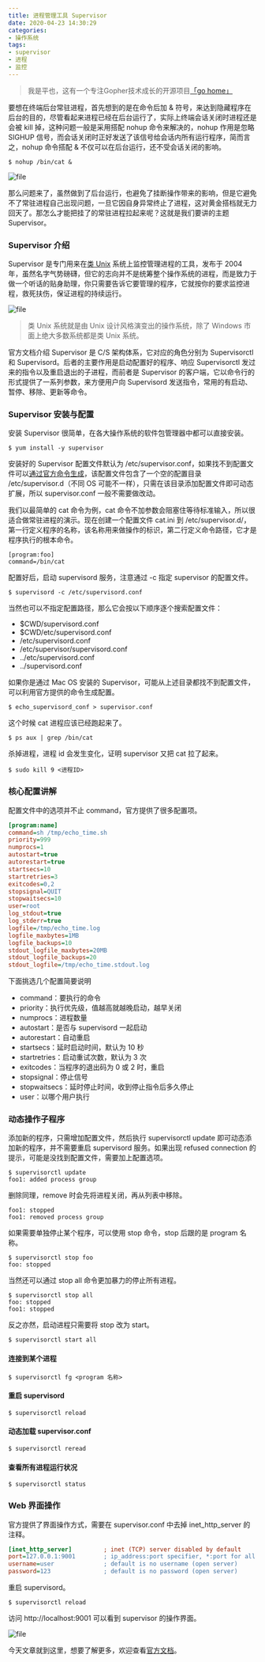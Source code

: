 ```yaml
---
title: 进程管理工具 Supervisor
date: 2020-04-23 14:30:29
categories:
- 操作系统
tags:
- supervisor
- 进程
- 监控
---
```


> 我是平也，这有一个专注Gopher技术成长的开源项目[「go home」](https://github.com/pingyeaa/go-home)

要想在终端后台常驻进程，首先想到的是在命令后加 & 符号，来达到隐藏程序在后台的目的，尽管看起来进程已经在后台运行了，实际上终端会话关闭时进程还是会被 kill 掉，这种问题一般是采用搭配 nohup 命令来解决的，nohup 作用是忽略 SIGHUP 信号，而会话关闭时正好发送了该信号给会话内所有运行程序，简而言之，nohup 命令搭配 & 不仅可以在后台运行，还不受会话关闭的影响。

```shell
$ nohup /bin/cat &
```

![file](http://pingyeaa.oss-cn-shenzhen.aliyuncs.com/image-1587648951163.png)

那么问题来了，虽然做到了后台运行，也避免了挂断操作带来的影响，但是它避免不了常驻进程自己出现问题，一旦它因自身异常终止了进程，这对黄金搭档就无力回天了。那怎么才能把挂了的常驻进程拉起来呢？这就是我们要讲的主题 Supervisor。

### Supervisor 介绍

Supervisor 是专门用来在[类 Unix](#unix) 系统上监控管理进程的工具，发布于 2004 年，虽然名字气势磅礴，但它的志向并不是统筹整个操作系统的进程，而是致力于做一个听话的贴身助理，你只需要告诉它要管理的程序，它就按你的要求监控进程，救死扶伤，保证进程的持续运行。

![file](http://pingyeaa.oss-cn-shenzhen.aliyuncs.com/image-1587649424854.png)

<span id="unix"></span>

> 类 Unix 系统就是由 Unix 设计风格演变出的操作系统，除了 Windows 市面上绝大多数系统都是类 Unix 系统。

官方文档介绍 Supervisor 是 C/S 架构体系，它对应的角色分别为 Supervisorctl 和 Supervisord。后者的主要作用是启动配置好的程序、响应 Supervisorctl 发过来的指令以及重启退出的子进程，而前者是 Supervisor 的客户端，它以命令行的形式提供了一系列参数，来方便用户向 Supervisord 发送指令，常用的有启动、暂停、移除、更新等命令。

### Supervisor 安装与配置

安装 Supervisor 很简单，在各大操作系统的软件包管理器中都可以直接安装。

```shell
$ yum install -y supervisor
```

安装好的 Supervisor 配置文件默认为 /etc/supervisor.conf，如果找不到配置文件可以[通过官方命令生成](#gen_conf)，该配置文件包含了一个空的配置目录 /etc/supervisor.d（不同 OS 可能不一样），只需在该目录添加配置文件即可动态扩展，所以 supervisor.conf 一般不需要做改动。

我们以最简单的 cat 命令为例，cat 命令不加参数会阻塞住等待标准输入，所以很适合做常驻进程的演示。现在创建一个配置文件 cat.ini 到 /etc/supervisor.d/，第一行定义程序的名称，该名称用来做操作的标识，第二行定义命令路径，它才是程序执行的根本命令。

```shell /etc/supervisor.d/cat.ini
[program:foo]
command=/bin/cat
```

配置好后，启动 supervisord 服务，注意通过 -c 指定 supervisor 的配置文件。

```shell
$ supervisord -c /etc/supervisord.conf
```

当然也可以不指定配置路径，那么它会按以下顺序逐个搜索配置文件：

- $CWD/supervisord.conf
- $CWD/etc/supervisord.conf
- /etc/supervisord.conf
- /etc/supervisor/supervisord.conf
- ../etc/supervisord.conf
- ../supervisord.conf

<span id="gen_conf"></span>

如果你是通过 Mac OS 安装的 Supervisor，可能从上述目录都找不到配置文件，可以利用官方提供的命令生成配置。

```shell
$ echo_supervisord_conf > supervisor.conf
```

这个时候 cat 进程应该已经跑起来了。

```shell
$ ps aux | grep /bin/cat
```

杀掉进程，进程 id 会发生变化，证明 supervisor 又把 cat 拉了起来。

```shell
$ sudo kill 9 <进程ID>
```

### 核心配置讲解

配置文件中的选项并不止 command，官方提供了很多配置项。

```ini
[program:name]
command=sh /tmp/echo_time.sh
priority=999
numprocs=1
autostart=true
autorestart=true
startsecs=10
startretries=3 
exitcodes=0,2
stopsignal=QUIT
stopwaitsecs=10
user=root
log_stdout=true
log_stderr=true
logfile=/tmp/echo_time.log
logfile_maxbytes=1MB
logfile_backups=10 
stdout_logfile_maxbytes=20MB 
stdout_logfile_backups=20 
stdout_logfile=/tmp/echo_time.stdout.log
```

下面挑选几个配置简要说明

- command：要执行的命令
- priority：执行优先级，值越高就越晚启动，越早关闭
- numprocs：进程数量
- autostart：是否与 supervisord 一起启动
- autorestart：自动重启
- startsecs：延时启动时间，默认为 10 秒
- startretries：启动重试次数，默认为 3 次
- exitcodes：当程序的退出码为 0 或 2 时，重启
- stopsignal：停止信号
- stopwaitsecs：延时停止时间，收到停止指令后多久停止
- user：以哪个用户执行

### 动态操作子程序

添加新的程序，只需增加配置文件，然后执行 supervisorctl update 即可动态添加新的程序，并不需要重启 supervisord 服务。如果出现 refused connection 的提示，可能是没找到配置文件，需要加上配置选项。

```shell
$ supervisorctl update
foo1: added process group
```

删除同理，remove 时会先将进程关闭，再从列表中移除。

```shell
foo1: stopped
foo1: removed process group
```

如果需要单独停止某个程序，可以使用 stop 命令，stop 后跟的是 program 名称。

```shell
$ supervisorctl stop foo
foo: stopped
```

当然还可以通过 stop all 命令更加暴力的停止所有进程。

```shell
$ supervisorctl stop all
foo: stopped
foo1: stopped
```

反之亦然，启动进程只需要将 stop 改为 start。

```shell
$ supervisorctl start all
```

#### 连接到某个进程

```shell
$ supervisorctl fg <program 名称>
```

#### 重启 supervisord

```shell
$ supervisorctl reload
```

#### 动态加载 supervisor.conf

```shell
$ supervisorctl reread
```

#### 查看所有进程运行状况

```shell
$ supervisorctl status
```

### Web 界面操作

官方提供了界面操作方式，需要在 supervisor.conf 中去掉 inet_http_server 的注释。

```ini supervisor.conf
[inet_http_server]         ; inet (TCP) server disabled by default
port=127.0.0.1:9001        ; ip_address:port specifier, *:port for all iface
username=user              ; default is no username (open server)
password=123               ; default is no password (open server)
```

重启 supervisord。

```shell
$ supervisorctl reload
```

访问 http://localhost:9001 可以看到 supervisor 的操作界面。

![file](http://pingyeaa.oss-cn-shenzhen.aliyuncs.com/image-1587696070630.png)

今天文章就到这里，想要了解更多，欢迎查看[官方文档](http://supervisord.org/)。